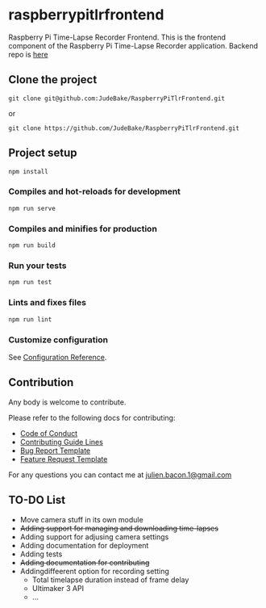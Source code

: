 # raspberrypitlrfrontend
Raspberry Pi Time-Lapse Recorder Frontend. This is the frontend component of the
Raspberry Pi Time-Lapse Recorder application. Backend repo is [here](https://github.com/JudeBake/RaspberryPiTlrBackend "Backend Repo")

## Clone the project
```
git clone git@github.com:JudeBake/RaspberryPiTlrFrontend.git
```

or

```
git clone https://github.com/JudeBake/RaspberryPiTlrFrontend.git
```

## Project setup
```
npm install
```

### Compiles and hot-reloads for development
```
npm run serve
```

### Compiles and minifies for production
```
npm run build
```

### Run your tests
```
npm run test
```

### Lints and fixes files
```
npm run lint
```

### Customize configuration
See [Configuration Reference](https://cli.vuejs.org/config/).

## Contribution
Any body is welcome to contribute.

Please refer to the following docs for contributing:
* [Code of Conduct](https://github.com/JudeBake/RaspberryPiTlrFrontend/tree/master/.github/CODE_OF_CONDUCT.md)
* [Contributing Guide Lines](https://github.com/JudeBake/RaspberryPiTlrFrontend/tree/master/.github/CONTRIBUTING.md)
* [Bug Report Template](https://github.com/JudeBake/RaspberryPiTlrFrontend/tree/master/.github/ISSUE_TEMPLATE/bug_report.md)
* [Feature Request Template](https://github.com/JudeBake/RaspberryPiTlrFrontend/tree/master/.github/ISSUE_TEMPLATE/feature_request.md)

For any questions you can contact me at [julien.bacon.1@gmail.com](mailto:julien.bacon.1@gmail.com)

## TO-DO List
* Move camera stuff in its own module
* ~~Adding support for managing and downloading time-lapses~~
* Adding support for adjusing camera settings
* Adding documentation for deployment
* Adding tests
* ~~Adding documentation for contributing~~
* Addingdiffeerent option for recording setting
    * Total timelapse duration instead of frame delay
    * Ultimaker 3 API
    * ...
